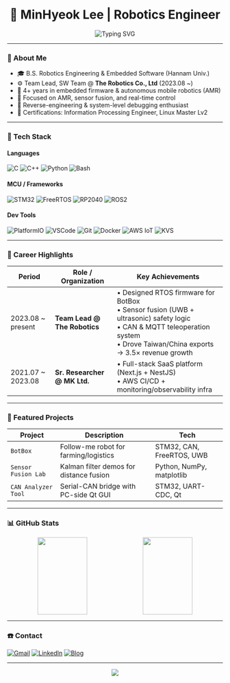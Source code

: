 <h1 align="center">🤖 MinHyeok Lee | Robotics Engineer</h1>

<p align="center">
  <img src="https://readme-typing-svg.vercel.app?font=Fira+Code&duration=3000&pause=1000&center=true&vCenter=true&width=435&lines=Embedded+Systems+%7C+STM32;Control+Algorithm+Design;Robot+Firmware+Developer+🧠+💻" alt="Typing SVG" />
</p>

---

### 🧩 About Me

- 🎓 B.S. Robotics Engineering & Embedded Software (Hannam Univ.)
- ⚙️ Team Lead, SW Team @ **The Robotics Co., Ltd** (2023.08 ~)
- 🔧 4+ years in embedded firmware & autonomous mobile robotics (AMR)
- 🧠 Focused on AMR, sensor fusion, and real-time control
- 🧪 Reverse-engineering & system-level debugging enthusiast
- 🏅 Certifications: Information Processing Engineer, Linux Master Lv2

---

### 🔧 Tech Stack

#### Languages

![C](https://img.shields.io/badge/-C-00599C?style=flat&logo=c)
![C++](https://img.shields.io/badge/-C++-00599C?style=flat&logo=c%2B%2B)
![Python](https://img.shields.io/badge/-Python-3776AB?style=flat&logo=python)
![Bash](https://img.shields.io/badge/-Bash-4EAA25?style=flat&logo=gnu-bash)

#### MCU / Frameworks

![STM32](https://img.shields.io/badge/-STM32-03234B?style=flat&logo=stmicroelectronics)
![FreeRTOS](https://img.shields.io/badge/-FreeRTOS-505050?style=flat&logo=freertos)
![RP2040](https://img.shields.io/badge/-RP2040-cc0033?style=flat)
![ROS2](https://img.shields.io/badge/-ROS2-22314E?style=flat&logo=ros)

#### Dev Tools

![PlatformIO](https://img.shields.io/badge/-PlatformIO-ff6600?style=flat&logo=platformio)
![VSCode](https://img.shields.io/badge/-VSCode-007ACC?style=flat&logo=visual-studio-code)
![Git](https://img.shields.io/badge/-Git-F05032?style=flat&logo=git)
![Docker](https://img.shields.io/badge/-Docker-2496ED?style=flat&logo=docker)
![AWS IoT](https://img.shields.io/badge/-AWS_IoT-FF9900?style=flat&logo=amazon-aws)
![KVS](https://img.shields.io/badge/-Kinesis_Video_Stream-FF9900?style=flat&logo=amazon-aws)

---

### 🚀 Career Highlights

| Period            | Role / Organization          | Key Achievements                                                                                                                                                                  |
| ----------------- | ---------------------------- | --------------------------------------------------------------------------------------------------------------------------------------------------------------------------------- |
| 2023.08 ~ present | **Team Lead @ The Robotics** | • Designed RTOS firmware for BotBox<br>• Sensor fusion (UWB + ultrasonic) safety logic<br>• CAN & MQTT teleoperation system<br>• Drove Taiwan/China exports → 3.5× revenue growth |
| 2021.07 ~ 2023.08 | **Sr. Researcher @ MK Ltd.** | • Full-stack SaaS platform (Next.js + NestJS)<br>• AWS CI/CD + monitoring/observability infra                                                                                     |

---

### 🧠 Featured Projects

| Project             | Description                             | Tech                      |
| ------------------- | --------------------------------------- | ------------------------- |
| `BotBox`            | Follow-me robot for farming/logistics   | STM32, CAN, FreeRTOS, UWB |
| `Sensor Fusion Lab` | Kalman filter demos for distance fusion | Python, NumPy, matplotlib |
| `CAN Analyzer Tool` | Serial-CAN bridge with PC-side Qt GUI   | STM32, UART-CDC, Qt       |

---

### 📊 GitHub Stats

<p align="center">
  <img align="top" src="https://github-readme-stats-tau-nine-63.vercel.app/api?username=MinHyeok-lee1&show_icons=true&theme=radical&count_private=true&hide_border=true&rank_icon=percentile&custom_title=GitHub%20Stats" width="48%" height="180px"/>
  <img align="top" src="https://github-readme-stats-tau-nine-63.vercel.app/api/top-langs/?username=MinHyeok-lee1&layout=compact&theme=radical&hide_border=true&langs_count=8&custom_title=Most%20Used%20Languages&hide=jupyter%20notebook" width="48%" height="180px"/>
</p>

---

### ☎️ Contact

[![Gmail](https://img.shields.io/badge/-minhyeok.lee1@gmail.com-D14836?style=flat&logo=gmail&logoColor=white)](mailto:minhyeok.lee1@gmail.com)
[![LinkedIn](https://img.shields.io/badge/-LinkedIn-0077B5?style=flat&logo=linkedin&logoColor=white)](https://linkedin.com/in/your-profile)
[![Blog](https://img.shields.io/badge/-TIL-black?style=flat&logo=github)](https://kfdd6630.tistory.com/)

---

<p align="center">
  <img src="https://capsule-render.vercel.app/api?type=waving&color=auto&height=120&section=footer"/>
</p>
